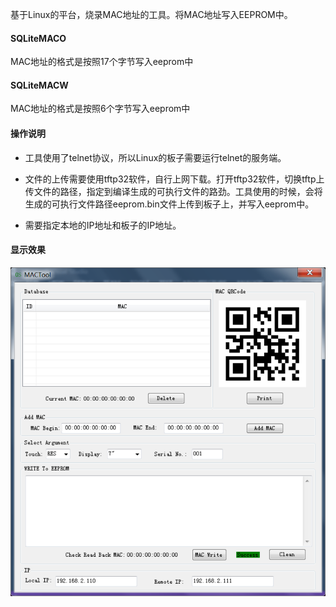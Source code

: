 基于Linux的平台，烧录MAC地址的工具。将MAC地址写入EEPROM中。

#### SQLiteMACO

MAC地址的格式是按照17个字节写入eeprom中

#### SQLiteMACW

MAC地址的格式是按照6个字节写入eeprom中

#### 操作说明

* 工具使用了telnet协议，所以Linux的板子需要运行telnet的服务端。

* 文件的上传需要使用tftp32软件，自行上网下载。打开tftp32软件，切换tftp上传文件的路径，指定到编译生成的可执行文件的路劲。工具使用的时候，会将生成的可执行文件路径eeprom.bin文件上传到板子上，并写入eeprom中。

* 需要指定本地的IP地址和板子的IP地址。


#### 显示效果

![](./image/SQLiteMAC.png)
